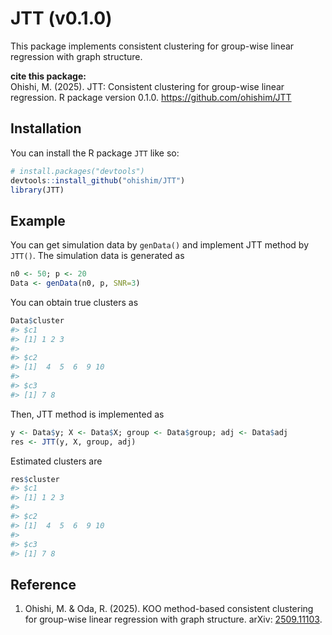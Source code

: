 
<!-- README.md is generated from README.Rmd. Please edit that file -->

# JTT (v0.1.0)

<!-- badges: start -->

<!-- badges: end -->

This package implements consistent clustering for group-wise linear
regression with graph structure.

**cite this package:**  
Ohishi, M. (2025). JTT: Consistent clustering for group-wise linear
regression. R package version 0.1.0. <https://github.com/ohishim/JTT>

## Installation

You can install the R package `JTT` like so:

``` r
# install.packages("devtools")
devtools::install_github("ohishim/JTT")
library(JTT)
```

## Example

You can get simulation data by `genData()` and implement JTT method by
`JTT()`. The simulation data is generated as

``` r
n0 <- 50; p <- 20
Data <- genData(n0, p, SNR=3)
```

You can obtain true clusters as

``` r
Data$cluster
#> $c1
#> [1] 1 2 3
#> 
#> $c2
#> [1]  4  5  6  9 10
#> 
#> $c3
#> [1] 7 8
```

Then, JTT method is implemented as

``` r
y <- Data$y; X <- Data$X; group <- Data$group; adj <- Data$adj
res <- JTT(y, X, group, adj)
```

Estimated clusters are

``` r
res$cluster
#> $c1
#> [1] 1 2 3
#> 
#> $c2
#> [1]  4  5  6  9 10
#> 
#> $c3
#> [1] 7 8
```

## Reference

1.  Ohishi, M. & Oda, R. (2025). KOO method-based consistent clustering
    for group-wise linear regression with graph structure. arXiv:
    [2509.11103](https://arxiv.org/abs/2509.11103).
